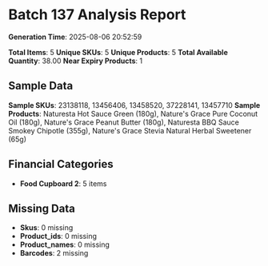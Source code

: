 # Batch 137 Analysis Report

**Generation Time**: 2025-08-06 20:52:59

**Total Items**: 5
**Unique SKUs**: 5
**Unique Products**: 5
**Total Available Quantity**: 38.00
**Near Expiry Products**: 1

## Sample Data
**Sample SKUs**: 23138118, 13456406, 13458520, 37228141, 13457710
**Sample Products**: Naturesta Hot Sauce Green (180g), Nature's Grace Pure Coconut Oil (180g), Nature's Grace Peanut Butter (180g), Naturesta BBQ Sauce Smokey Chipotle (355g), Nature's Grace Stevia Natural Herbal Sweetener (65g)

## Financial Categories
- **Food Cupboard 2**: 5 items

## Missing Data
- **Skus**: 0 missing
- **Product_ids**: 0 missing
- **Product_names**: 0 missing
- **Barcodes**: 2 missing
